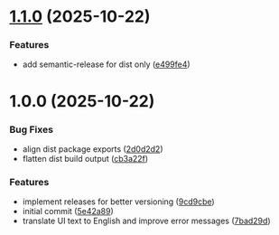 # [1.1.0](https://github.com/nielsreijnders/payload-sync-ai-translations/compare/v1.0.0...v1.1.0) (2025-10-22)


### Features

* add semantic-release for dist only ([e499fe4](https://github.com/nielsreijnders/payload-sync-ai-translations/commit/e499fe4014eba54a7e391ee8a88ade42799bc74e))

# 1.0.0 (2025-10-22)


### Bug Fixes

* align dist package exports ([2d0d2d2](https://github.com/nielsreijnders/payload-sync-ai-translations/commit/2d0d2d2812aae911e8c8928334b493e56833fb50))
* flatten dist build output ([cb3a22f](https://github.com/nielsreijnders/payload-sync-ai-translations/commit/cb3a22fb18497914c1da4dacfb2a11fd1a05c47b))


### Features

* implement releases for better versioning ([9cd9cbe](https://github.com/nielsreijnders/payload-sync-ai-translations/commit/9cd9cbe0711a9cac9f51c8c1328656bde5910104))
* initial commit ([5e42a89](https://github.com/nielsreijnders/payload-sync-ai-translations/commit/5e42a899cc7693f3adbec352fad3b43b2cfd4728))
* translate UI text to English and improve error messages ([7bad29d](https://github.com/nielsreijnders/payload-sync-ai-translations/commit/7bad29d5f15145a340f21c3722a2f369c4f62576))
